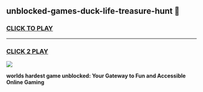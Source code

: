 
## unblocked-games-duck-life-treasure-hunt 👋
<h3>
<a href="https://premium.freeplayer.one?title=unblocked-games-duck-life-treasure-hunt&ref=14F">CLICK TO PLAY</a></h3>
<hr>

<h3>
<a href="https://premium.freeplayer.one?title=unblocked-games-duck-life-treasure-hunt&ref=14F">CLICK 2 PLAY</a>
  
</h3>

<a href="https://premium.freeplayer.one?title=unblocked-games-duck-life-treasure-hunt&ref=12F/"><img src="https://clearcache.store/games.png"></a>


**worlds hardest game unblocked: Your Gateway to Fun and Accessible Online Gaming**
